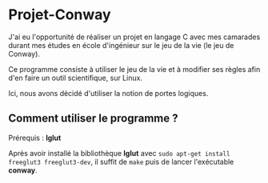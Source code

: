 # Projet-Conway

J'ai eu l'opportunité de réaliser un projet en langage C avec mes camarades durant mes études en école d'ingénieur sur le jeu de la vie (le jeu de Conway).

Ce programme consiste à utiliser le jeu de la vie et à modifier ses règles afin d'en faire un outil scientifique, sur Linux.

Ici, nous avons décidé d'utiliser la notion de portes logiques.

## Comment utiliser le programme ?

Prérequis : **lglut**

Après avoir installé la bibliothèque **lglut** avec `sudo apt-get install freeglut3 freeglut3-dev`, il suffit de `make` puis de lancer l'exécutable **conway**.
